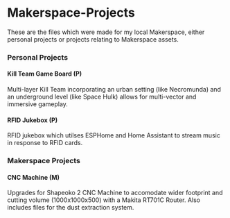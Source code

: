 # Makerspace-Projects
 These are the files which were made for my local Makerspace, either personal projects or projects relating to Makerspace assets.


### Personal Projects

#### Kill Team Game Board (P)
Multi-layer Kill Team incorporating an urban setting (like Necromunda) and an underground level (like Space Hulk) allows for multi-vector and immersive gameplay.
 
#### RFID Jukebox (P)
RFID jukebox which utilses ESPHome and Home Assistant to stream music in response to RFID cards.
 
 
### Makerspace Projects
#### CNC Machine (M)
Upgrades for Shapeoko 2 CNC Machine to accomodate wider footprint and cutting volume (1000x1000x500) with a Makita RT701C Router. Also includes files for the dust extraction system.
